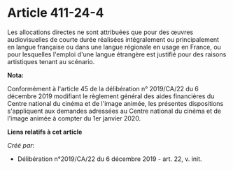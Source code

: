 # Article 411-24-4

Les allocations directes ne sont attribuées que pour des œuvres audiovisuelles de courte durée réalisées intégralement ou
principalement en langue française ou dans une langue régionale en usage en France, ou pour lesquelles l'emploi d'une langue
étrangère est justifié pour des raisons artistiques tenant au scénario.

**Nota:**

Conformément à l'article 45 de la délibération n° 2019/CA/22 du 6 décembre 2019 modifiant le règlement général des aides
financières du Centre national du cinéma et de l'image animée, les présentes dispositions s'appliquent aux demandes adressées
au Centre national du cinéma et de l'image animée à compter du 1er janvier 2020.

**Liens relatifs à cet article**

_Créé par_:

  - Délibération n°2019/CA/22 du 6 décembre 2019 - art. 22, v. init.
